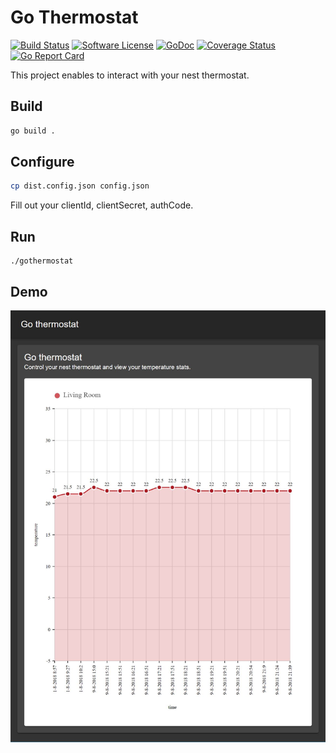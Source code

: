 # Go Thermostat

[![Build Status](https://travis-ci.org/marcofranssen/gothermostat.svg?branch=master)](https://travis-ci.org/marcofranssen/gothermostat)
[![Software License](https://img.shields.io/badge/License-MIT-orange.svg?style=flat-square)](https://github.com/marcofranssen/gothermostat/blob/master/LICENSE.md)
[![GoDoc](https://godoc.org/github.com/marcofranssen/gothermostat?status.svg)](https://godoc.org/github.com/marcofranssen/gothermostat)
[![Coverage Status](http://codecov.io/github/marcofranssen/gothermostat/coverage.svg?branch=master)](http://codecov.io/github/marcofranssen/gothermostat?branch=master)
[![Go Report Card](https://goreportcard.com/badge/github.com/marcofranssen/gothermostat)](https://goreportcard.com/report/github.com/marcofranssen/gothermostat)

This project enables to interact with your nest thermostat.

## Build

```bash
go build .
```

## Configure

```bash
cp dist.config.json config.json
```

Fill out your clientId, clientSecret, authCode.

## Run

```
./gothermostat
```

## Demo

![web](doc/web.jpg)
